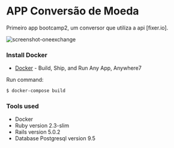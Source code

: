 # APP Conversão de Moeda

Primeiro app bootcamp2, um conversor que utiliza a api [fixer.io].

![screenshot-oneexchange](https://cloud.githubusercontent.com/assets/15815539/25999705/8db48120-36fc-11e7-9f08-faa0719d18e3.png)


### Install Docker

* [Docker](https://docs.docker.com/engine/installation/) -  Build, Ship, and Run Any App, Anywhere7

Run command:

```sh
$ docker-compose build

```
### Tools used

  - Docker
  - Ruby version 2.3-slim
  - Rails version  5.0.2
  - Database Postgresql version 9.5
